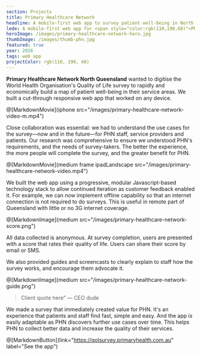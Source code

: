 ```yaml
---
section: Projects
title: Primary Healthcare Network
headline: A mobile-first web app to survey patient well-being in North Queensland.
lede: A mobile-first web app for <span style="color:rgb(110,190,68)">PRIMARY HEALTHCARE NETWORK</span> to survey patient well-being in North Queensland.
heroImage: /images/primary-healthcare-network-hero.jpg
thumbImage: /images/thumb-phn.jpg
featured: true
year: 2016
tags: web app
projectColor: rgb(110, 190, 68)
---
```


**Primary Healthcare Network North Queensland** wanted to digitise the World Health Organisation's Quality of Life survey to rapidly and economically build a map of patient well-being in their service areas. We built a cut-through responsive web app that worked on any device.

@[MarkdownMovie](iphone src="/images/primary-healthcare-network-video-m.mp4")

Close collaboration was essential: we had to understand the use cases for the survey—now and in the future—for PHN staff, service providers and patients. Our research was comprehensive to ensure we understood PHN's requirements, and the needs of survey-takers. The better the experience, the more people will complete the survey, and the greater benefit for PHN.

@[MarkdownMovie](medium frame ipadLandscape src="/images/primary-healthcare-network-video.mp4")

We built the web app using a progressive, modular Javascript-based technology stack to allow continued iteration as customer feedback enabled it. For example, we can now implement offline capability so that an internet connection is not required to do surveys. This is useful in remote part of Queensland with little or no 3G internet coverage.

@[MarkdownImage](medium src="/images/primary-healthcare-network-score.png")

All data collected is anonymous. At survey completion, users are presented with a score that rates their quality of life. Users can share their score by email or SMS.

We also provided guides and screencasts to clearly explain to staff how the survey works, and encourage them advocate it.

@[MarkdownImage](medium src="/images/primary-healthcare-network-guide.png")
      
> Client quote here” — CEO dude

We made a survey that immediately created value for PHN. It's an experience that patients and staff find fast, simple and easy. And the app is easily adaptable as PHN discovers further use cases over time. This helps PHN to collect better data and increase the quality of their services. 
    
@[MarkdownButton](link="https://qolsurvey.primaryhealth.com.au" label="See the app")
